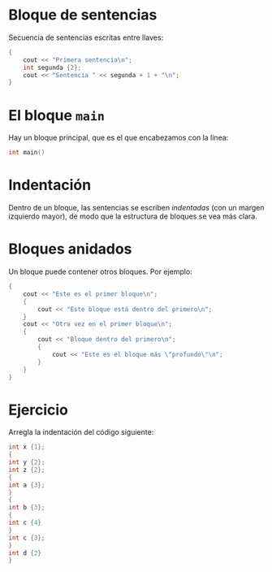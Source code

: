 # Bloque de sentencias

Secuencia de sentencias escritas entre llaves:

```C++
{
    cout << "Primera sentencia\n";
    int segunda {2};
    cout << "Sentencia " << segunda + 1 + "\n";
}
```


# El bloque `main`

Hay un bloque principal, que es el que encabezamos con la línea:

```C++
int main()
```


# Indentación

Dentro de un bloque, las sentencias se escriben *indentadas* (con un margen izquierdo mayor), de modo que la estructura de bloques se vea más clara.


# Bloques anidados

Un bloque puede contener otros bloques. Por ejemplo:

```C++
{
    cout << "Este es el primer bloque\n";
    {
        cout << "Este bloque está dentro del primero\n";
    }
    cout << "Otra vez en el primer bloque\n";
    {
        cout << "Bloque dentro del primero\n";
        {
            cout << "Este es el bloque más \"profundo\"\n";
        }
    }
}
```


# Ejercicio

Arregla la indentación del código siguiente:

```C++
int x {1};
{
int y {2};
int z {2};
{
int a {3};
}
{
int b {3};
{
int c {4}
}
int c {3};
}
int d {2}
}
```
